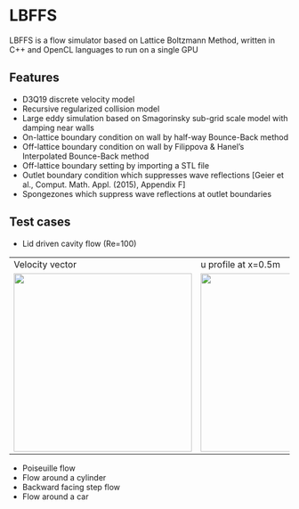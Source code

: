 # LBFFS
LBFFS is a flow simulator based on Lattice Boltzmann Method, written in C++ and OpenCL languages to run on a single GPU

## Features
* D3Q19 discrete velocity model
* Recursive regularized collision model
* Large eddy simulation based on Smagorinsky sub-grid scale model with damping near walls
* On-lattice boundary condition on wall by half-way Bounce-Back method
* Off-lattice boundary condition on wall by Filippova & Hanel’s Interpolated Bounce-Back method
* Off-lattice boundary setting by importing a STL file
* Outlet boundary condition which suppresses wave reflections [Geier et al., Comput. Math. Appl. (2015), Appendix F]
* Spongezones which suppress wave reflections at outlet boundaries

## Test cases
* Lid driven cavity flow (Re=100)
<table>
<tr>
<td>Velocity vector</td>
<td>u profile at x=0.5m</td>
</tr>
<tr>
<td><img src="https://user-images.githubusercontent.com/109857341/180638527-6905b752-ebff-4695-a5c2-aacec47b16ac.png" width="320px"></td>
<td><img src="https://user-images.githubusercontent.com/109857341/180638616-66064f75-6159-4655-a28d-1c7f0be1dcc7.png" width="320px"></td>
</tr>
</table>

* Poiseuille flow
* Flow around a cylinder
* Backward facing step flow
* Flow around a car

